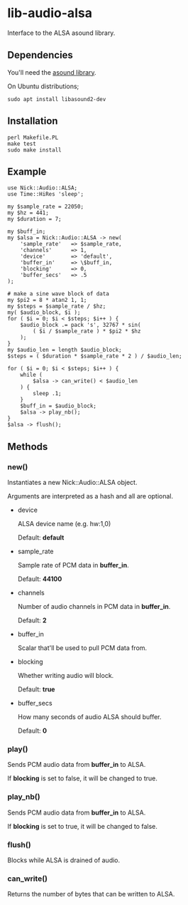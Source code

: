 # lib-audio-alsa

Interface to the ALSA asound library.

## Dependencies

You'll need the [asound library](http://www.alsa-project.org/).

On Ubuntu distributions;

    sudo apt install libasound2-dev

## Installation

    perl Makefile.PL
    make test
    sudo make install

## Example

    use Nick::Audio::ALSA;
    use Time::HiRes 'sleep';

    my $sample_rate = 22050;
    my $hz = 441;
    my $duration = 7;

    my $buff_in;
    my $alsa = Nick::Audio::ALSA -> new(
        'sample_rate'   => $sample_rate,
        'channels'      => 1,
        'device'        => 'default',
        'buffer_in'     => \$buff_in,
        'blocking'      => 0,
        'buffer_secs'   => .5
    );

    # make a sine wave block of data
    my $pi2 = 8 * atan2 1, 1;
    my $steps = $sample_rate / $hz;
    my( $audio_block, $i );
    for ( $i = 0; $i < $steps; $i++ ) {
        $audio_block .= pack 's', 32767 * sin(
            ( $i / $sample_rate ) * $pi2 * $hz
        );
    }
    my $audio_len = length $audio_block;
    $steps = ( $duration * $sample_rate * 2 ) / $audio_len;

    for ( $i = 0; $i < $steps; $i++ ) {
        while (
            $alsa -> can_write() < $audio_len
        ) {
            sleep .1;
        }
        $buff_in = $audio_block;
        $alsa -> play_nb();
    }
    $alsa -> flush();

## Methods

### new()

Instantiates a new Nick::Audio::ALSA object.

Arguments are interpreted as a hash and all are optional.

- device

    ALSA device name (e.g. hw:1,0)

    Default: **default**

- sample\_rate

    Sample rate of PCM data in **buffer\_in**.

    Default: **44100**

- channels

    Number of audio channels in PCM data in **buffer\_in**.

    Default: **2**

- buffer\_in

    Scalar that'll be used to pull PCM data from.

- blocking

    Whether writing audio will block.

    Default: **true**

- buffer\_secs

    How many seconds of audio ALSA should buffer.

    Default: **0**

### play()

Sends PCM audio data from **buffer\_in** to ALSA.

If **blocking** is set to false, it will be changed to true.

### play\_nb()

Sends PCM audio data from **buffer\_in** to ALSA.

If **blocking** is set to true, it will be changed to false.

### flush()

Blocks while ALSA is drained of audio.

### can\_write()

Returns the number of bytes that can be written to ALSA.
